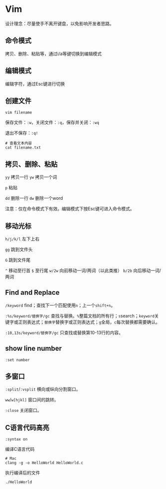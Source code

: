 # Vim

设计理念：尽量使手不离开键盘，以免影响开发者思路。

## 命令模式

拷贝、删除、粘贴等，通过i/a等键切换到编辑模式

## 编辑模式

编辑字符，通过Esc键进行切换

## 创建文件

```shell
vim filename
```

保存文件：`:w`，关闭文件：`:q`，保存并关闭：`:wq`

退出不保存：`:q!`

```shell
# 查看文本内容
cat filename.txt
```

## 拷贝、删除、粘贴

`yy` 拷贝一行
`yw` 拷贝一个词

`p` 粘贴

`dd` 删除一行
`dw` 删除一个word

注意：仅在命令模式下有效。编辑模式下按Esc键可进入命令模式。

## 移动光标

`h/j/k/l` 左下上右

`gg` 跳到文件头

`G` 跳到文件尾

`^` 移动至行首
`$` 至行尾
`w/2w` 向前移动一词/两词（以此类推）
`b/2b` 向后移动一词/两词

## Find and Replace

`/keyword` find；查找下一个匹配使用`n`；上一个`shift+n`。

`:%s/keyword/替换字/gc` 查找与替换。`%`整篇文档的所有行；`s`search；`keyword`关键字或正则表达式；`替换字`替换字或正则表达式；`g`全局，`c`每次替换都需要确认。

`:10,13s/keyword/替换字/gc` 只查找或替换第10-13行的内容。

## show line number

```shell
:set number
```

## 多窗口

`:split`/`:vsplit` 横向或纵向分割窗口。

`ww`/`w[hjkl]` 窗口间的跳转。

`:close` 关闭窗口。

## C语言代码高亮

```shell
:syntax on
```

编译C语言代码

```shell
# Mac
clang -g -o HelloWorld HelloWorld.c
```

执行编译后的文件

```shell
./HelloWorld
```
